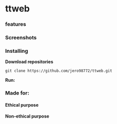 # ttweb
### features 
### Screenshots
### Installing
**Download repositories**

    git clone https://github.com/jero98772/ttweb.git

**Run:**  

### Made for:
#### Ethical purpose
#### Non-ethical purpose